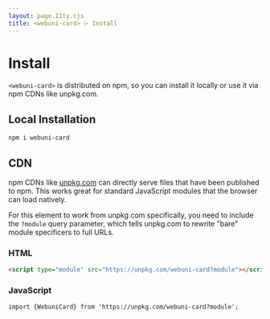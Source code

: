 ```yaml
---
layout: page.11ty.cjs
title: <webuni-card> ⌲ Install
---
```


# Install

`<webuni-card>` is distributed on npm, so you can install it locally or use it via npm CDNs like unpkg.com.

## Local Installation

```bash
npm i webuni-card
```

## CDN

npm CDNs like [unpkg.com]() can directly serve files that have been published to npm. This works great for standard JavaScript modules that the browser can load natively.

For this element to work from unpkg.com specifically, you need to include the `?module` query parameter, which tells unpkg.com to rewrite "bare" module specificers to full URLs.

### HTML

```html
<script type="module" src="https://unpkg.com/webuni-card?module"></script>
```

### JavaScript

```html
import {WebuniCard} from 'https://unpkg.com/webuni-card?module';
```
